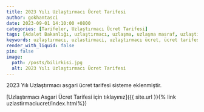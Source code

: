 ```yaml
---
title: 2023 Yılı Uzlaştırmacı Ücret Tarifesi
author: gokhantasci
date: 2023-09-01 14:10:00 +0800
categories: [Tarifeler, Uzlaştırmacı Ücret Tarifesi]
tags: [Adalet Bakanlığı, uzlaştırmacı, uzlaşma, uzlaşma masraf, uzlaştırma masraf, uzlaştırmacı ücreti, adliyeci]
keywords: uzlaştırmacı, uzlastirmaci, uzlaştırmacı ücret, ücret tarifesi
render_with_liquid: false
pin: false
image:
  path: /posts/bilirkisi.jpg
  alt: 2023 Yılı Uzlaştırmacı Ücret Tarifesi
---
```


2023 Yılı Uzlaştırmacı asgari ücret tarifesi sisteme eklenmiştir. 


[Uzlaştırmacı Asgari Ücret Tarifesi için tıklayınız]({{ site.url }}{% link uzlastirmaciucret/index.html%})